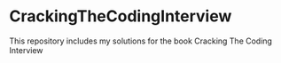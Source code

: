 # CrackingTheCodingInterview
This repository includes my solutions for the book Cracking The Coding Interview
